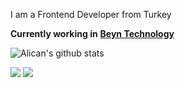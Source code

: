 
I am a Frontend Developer from Turkey </br>


**Currently working in**  <a href="https://beyn.com.tr/" target="_blank"><b>Beyn Technology</b></a>

![Alican's github stats](https://github-readme-stats.vercel.app/api?username=alicanertop&theme=dark&show_icons=true&count_private=true&show_owner=true)

[![](https://komarev.com/ghpvc/?username=alicanertop&color=blue&label=Profile%20Views)](https://github.com/alicanertop/alicanertop)
[![](https://img.shields.io/github/followers/alicanertop?label=GitHub%20Followers)](https://github.com/alicanertop)
